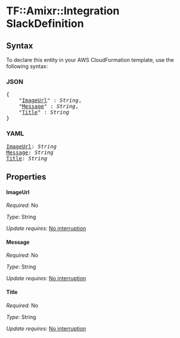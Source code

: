 # TF::Amixr::Integration SlackDefinition

## Syntax

To declare this entity in your AWS CloudFormation template, use the following syntax:

### JSON

<pre>
{
    "<a href="#imageurl" title="ImageUrl">ImageUrl</a>" : <i>String</i>,
    "<a href="#message" title="Message">Message</a>" : <i>String</i>,
    "<a href="#title" title="Title">Title</a>" : <i>String</i>
}
</pre>

### YAML

<pre>
<a href="#imageurl" title="ImageUrl">ImageUrl</a>: <i>String</i>
<a href="#message" title="Message">Message</a>: <i>String</i>
<a href="#title" title="Title">Title</a>: <i>String</i>
</pre>

## Properties

#### ImageUrl

_Required_: No

_Type_: String

_Update requires_: [No interruption](https://docs.aws.amazon.com/AWSCloudFormation/latest/UserGuide/using-cfn-updating-stacks-update-behaviors.html#update-no-interrupt)

#### Message

_Required_: No

_Type_: String

_Update requires_: [No interruption](https://docs.aws.amazon.com/AWSCloudFormation/latest/UserGuide/using-cfn-updating-stacks-update-behaviors.html#update-no-interrupt)

#### Title

_Required_: No

_Type_: String

_Update requires_: [No interruption](https://docs.aws.amazon.com/AWSCloudFormation/latest/UserGuide/using-cfn-updating-stacks-update-behaviors.html#update-no-interrupt)

